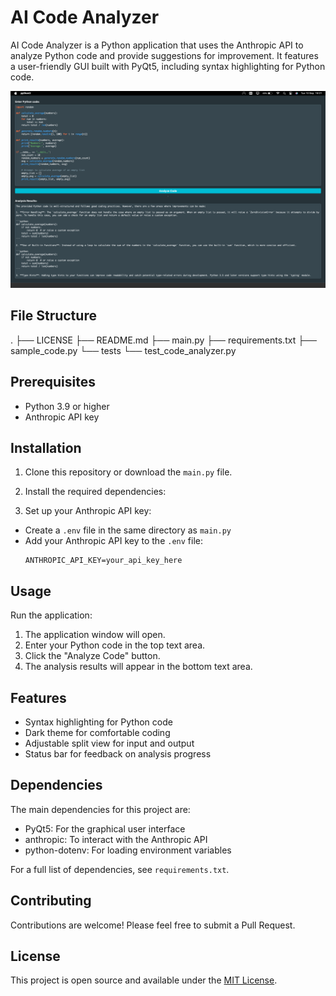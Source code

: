 # AI Code Analyzer

AI Code Analyzer is a Python application that uses the Anthropic API to analyze Python code and provide suggestions for improvement. It features a user-friendly GUI built with PyQt5, including syntax highlighting for Python code.

![AI Code Analyzer Screenshot](https://raw.githubusercontent.com/Fuadeiza/AICodeAnalyzer/main/screenshots/ai_code_analyzer_screenshot.png)

## File Structure

.
├── LICENSE
├── README.md
├── main.py
├── requirements.txt
├── sample_code.py
└── tests
└── test_code_analyzer.py

## Prerequisites

- Python 3.9 or higher
- Anthropic API key

## Installation

1. Clone this repository or download the `main.py` file.

2. Install the required dependencies:

3. Set up your Anthropic API key:
- Create a `.env` file in the same directory as `main.py`
- Add your Anthropic API key to the `.env` file:
  ```
  ANTHROPIC_API_KEY=your_api_key_here
  ```

## Usage

Run the application:

1. The application window will open.
2. Enter your Python code in the top text area.
3. Click the "Analyze Code" button.
4. The analysis results will appear in the bottom text area.

## Features

- Syntax highlighting for Python code
- Dark theme for comfortable coding
- Adjustable split view for input and output
- Status bar for feedback on analysis progress

## Dependencies

The main dependencies for this project are:

- PyQt5: For the graphical user interface
- anthropic: To interact with the Anthropic API
- python-dotenv: For loading environment variables

For a full list of dependencies, see `requirements.txt`.

## Contributing

Contributions are welcome! Please feel free to submit a Pull Request.

## License

This project is open source and available under the [MIT License](LICENSE).